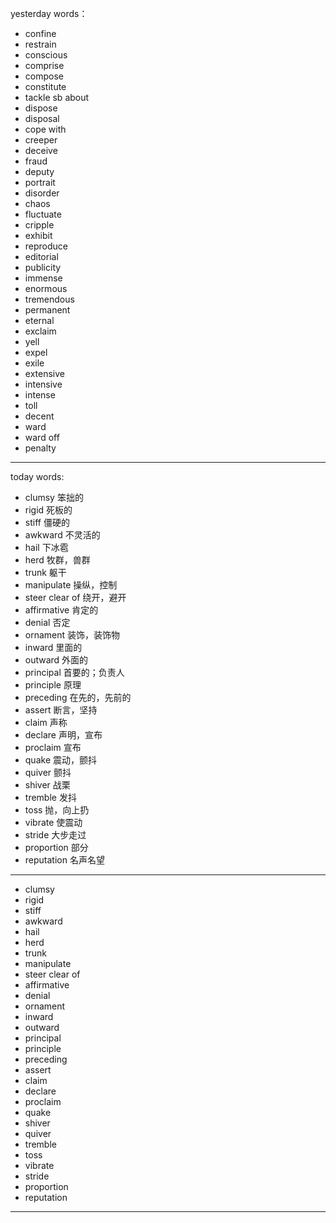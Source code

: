 yesterday words：
- confine
- restrain
- conscious
- comprise
- compose
- constitute
- tackle sb about
- dispose
- disposal
- cope with
- creeper
- deceive
- fraud
- deputy
- portrait
- disorder
- chaos
- fluctuate
- cripple
- exhibit
- reproduce
- editorial
- publicity
- immense
- enormous
- tremendous
- permanent
- eternal
- exclaim
- yell
- expel
- exile
- extensive
- intensive
- intense
- toll
- decent
- ward
- ward off
- penalty

---
today words:
- clumsy   笨拙的
- rigid   死板的
- stiff   僵硬的
- awkward   不灵活的
- hail   下冰雹
- herd    牧群，兽群
- trunk    躯干
- manipulate   操纵，控制
- steer clear of 绕开，避开
- affirmative  肯定的
- denial   否定
- ornament  装饰，装饰物
- inward   里面的
- outward   外面的
- principal  首要的；负责人
- principle   原理
- preceding  在先的，先前的
- assert  断言，坚持
- claim  声称
- declare  声明，宣布
- proclaim  宣布
- quake  震动，颤抖
- quiver  颤抖
- shiver 战栗
- tremble  发抖
- toss   抛，向上扔
- vibrate  使震动
- stride  大步走过
- proportion  部分
- reputation  名声名望

---
- clumsy
- rigid
- stiff
- awkward
- hail
- herd
- trunk
- manipulate
- steer clear of
- affirmative
- denial
- ornament
- inward
- outward
- principal
- principle
- preceding
- assert
- claim
- declare
- proclaim
- quake
- shiver
- quiver
- tremble
- toss
- vibrate
- stride
- proportion
- reputation

---
